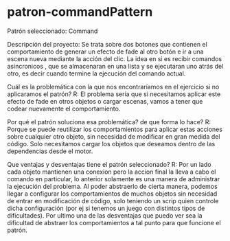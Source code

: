 # patron-commandPattern
Patrón seleccionado: Command

Descripción del proyecto: Se trata sobre dos botones que contienen el comportamiento de generar un efecto de fade al otro botón e ir a una escena nueva mediante la acción del clic. La idea en si es recibir comandos asincronicos , que se almacenaran en una lista y se ejecutaran uno atrás del otro, es decir cuando termine la ejecución del comando actual. 

Cuál es la problemática con la que nos encontraríamos en el ejercicio si no aplicaramos el patrón?
R: El problema seria que si necesitamos aplicar este efecto de fade en otros objetos o cargar escenas, vamos a tener que codear nuevamente el comportamiento.

Por qué el patrón soluciona esa problemática? de que forma lo hace?
R: Porque se puede reutilizar los comportamientos para aplicar estas acciones sobre cualquier otro objeto, sin necesidad de modificar en gran medida del código. Solo necesitamos cargar los objetos que deseamos dentro de las dependencias desde el motor.

Que ventajas y desventajas tiene el patrón seleccionado?
R: Por un lado cada objeto mantienen una conexion pero la accion final la lleva a cabo el comando en particular, lo anterior solamente es una manera de administrar la ejecución del problema. Al poder abstraerlo de cierta manera, podemos llegar a configurar los comportamientos de muchos objetos sin necesidad de entrar en modificación de código, solo teniendo un scrip quien controle dicha configuración (por ej si tenemos un juego con distintos tipos de dificultades).  Por ultimo una de las desventajas que puedo ver sea la dificultad de abstraer los comportamientos a tal punto para que funcione el patrón. 

